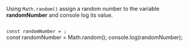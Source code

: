 Using `Math.random()` assign a random number to the variable **randomNumber** and console log its value.

<codeblock language="javascript" type="exercise" testMode="fixedInput" matchSolutionCode="true" >
<code>
const randomNumber = ;
</code>

<solution>
const randomNumber = Math.random();
console.log(randomNumber);
</solution>
</codeblock>
